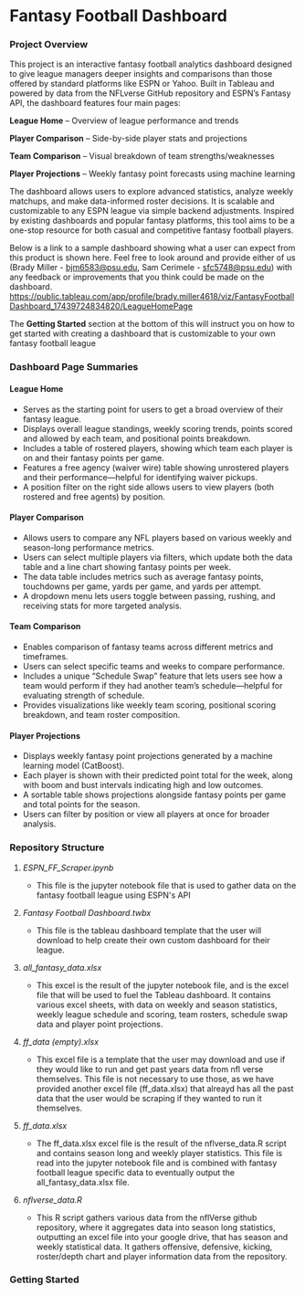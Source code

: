 # **Fantasy Football Dashboard**

### **Project Overview**
This project is an interactive fantasy football analytics dashboard designed to give league managers deeper insights and comparisons than those offered by standard platforms like ESPN or Yahoo. Built in Tableau and powered by data from the NFLverse GitHub repository and ESPN’s Fantasy API, the dashboard features four main pages:

**League Home** – Overview of league performance and trends

**Player Comparison** – Side-by-side player stats and projections

**Team Comparison** – Visual breakdown of team strengths/weaknesses

**Player Projections** – Weekly fantasy point forecasts using machine learning

The dashboard allows users to explore advanced statistics, analyze weekly matchups, and make data-informed roster decisions. It is scalable and customizable to any ESPN league via simple backend adjustments. Inspired by existing dashboards and popular fantasy platforms, this tool aims to be a one-stop resource for both casual and competitive fantasy football players.

Below is a link to a sample dashboard showing what a user can expect from this product is shown here. Feel free to look around and provide either of us (Brady Miller - bjm6583@psu.edu, Sam Cerimele - sfc5748@psu.edu) with any feedback or improvements that you think could be made on the dashboard.
https://public.tableau.com/app/profile/brady.miller4618/viz/FantasyFootballDashboard_17439724834820/LeagueHomePage

The **Getting Started** section at the bottom of this will instruct you on how to get started with creating a dashboard that is customizable to your own fantasy football league

### **Dashboard Page Summaries**

#### **League Home**
- Serves as the starting point for users to get a broad overview of their fantasy league.
- Displays overall league standings, weekly scoring trends, points scored and allowed by each team, and positional points breakdown.
- Includes a table of rostered players, showing which team each player is on and their fantasy points per game.
- Features a free agency (waiver wire) table showing unrostered players and their performance—helpful for identifying waiver pickups.
- A position filter on the right side allows users to view players (both rostered and free agents) by position.

#### **Player Comparison**
- Allows users to compare any NFL players based on various weekly and season-long performance metrics.
- Users can select multiple players via filters, which update both the data table and a line chart showing fantasy points per week.
- The data table includes metrics such as average fantasy points, touchdowns per game, yards per game, and yards per attempt.
- A dropdown menu lets users toggle between passing, rushing, and receiving stats for more targeted analysis.

#### **Team Comparison**
- Enables comparison of fantasy teams across different metrics and timeframes.
- Users can select specific teams and weeks to compare performance.
- Includes a unique “Schedule Swap” feature that lets users see how a team would perform if they had another team’s schedule—helpful for evaluating strength of schedule.
- Provides visualizations like weekly team scoring, positional scoring breakdown, and team roster composition.

#### **Player Projections**
- Displays weekly fantasy point projections generated by a machine learning model (CatBoost).
- Each player is shown with their predicted point total for the week, along with boom and bust intervals indicating high and low outcomes.
- A sortable table shows projections alongside fantasy points per game and total points for the season.
- Users can filter by position or view all players at once for broader analysis.

### **Repository Structure**
1) _ESPN_FF_Scraper.ipynb_
   - This file is the jupyter notebook file that is used to gather data on the fantasy football league using ESPN's API

2) _Fantasy Football Dashboard.twbx_
   - This file is the tableau dashboard template that the user will download to help create their own custom dashboard for their league.
   
4) _all_fantasy_data.xlsx_
   - This excel is the result of the jupyter notebook file, and is the excel file that will be used to fuel the Tableau dashboard. It contains various excel sheets, with data on weekly and season statistics, weekly league schedule and scoring, team rosters, schedule swap data and player point projections.

5) _ff_data (empty).xlsx_
   - This excel file is a template that the user may download and use if they would like to run and get past years data from nfl verse themselves. This file is not necessary to use those, as we have provided another excel file (ff_data.xlsx) that alreayd has all the past data that the user would be scraping if they wanted to run it themselves.
  
6) _ff_data.xlsx_
   - The ff_data.xlsx excel file is the result of the nflverse_data.R script and contains season long and weekly player statistics. This file is read into the jupyter notebook file and is combined with fantasy football league specific data to eventually output the all_fantasy_data.xlsx file.
  
7) _nflverse_data.R_
   - This R script gathers various data from the nflVerse github repository, where it aggregates data into season long statistics, outputting an excel file into your google drive, that has season and weekly statistical data. It gathers offensive, defensive, kicking, roster/depth chart and player information data from the repository.
  

### **Getting Started**
